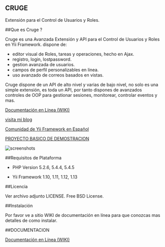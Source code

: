 CRUGE
-----

Extensión para el Control de Usuarios y Roles.

##Que es Cruge ?

Cruge es una Avanzada Extensión y API para el Control de Usuarios y Roles en Yii Framework. dispone de:

* editor visual de Roles, tareas y operaciones, hecho en Ajax.
* registro, login, lostpassword.
* gestion avanzada de usuarios.
* campos de perfil personalizables en linea.
* uso avanzado de correos basados en vistas.

Cruge dispone de un API de alto nivel y varias de bajo nivel, no solo es una simple extensión, es toda un API, por tanto dispones de avanzados controles de OOP para gestionar sesiones, monitorear, controlar eventos y mas.

[Documentación en Línea (WIKI)](http://yiiframeworkenespanol.org/cruge/ "Documentación en Línea (WIKI)")

[visita mi blog](http://trucosdeprogramacionmovil.blogspot.com/ "Visita mi Blog")

[Comunidad de Yii Framework en Español](http://yiiframeworkenespanol.org/ "Yii Framework en Español")

[PROYECTO BASICO DE DEMOSTRACION](https://bitbucket.org/christiansalazarh/crugeholamundo/ "Cruge Demo")

![screenshots][1]

##Requisitos de Plataforma

* PHP Version 5.2.6, 5.4.4, 5.4.5

* Yii Framework 1.10,  1.11, 1.12, 1.13

##Licencia

Ver archivo adjunto LICENSE. Free BSD License.

##Instalación

 Por favor ve a sitio WIKI de documentación en línea para que conozcas mas detalles de como instalar.

##DOCUMENTACION

 [Documentación en Línea (WIKI)](http://yiiframeworkenespanol.org/cruge/ "Documentación en Línea (WIKI)")

[1]: https://bitbucket.org/christiansalazarh/cruge/downloads/screenshots.gif
